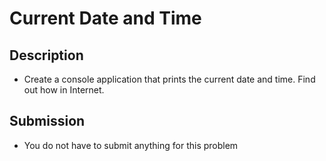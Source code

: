 # Current Date and Time

## Description
- Create a console application that prints the current date and time. Find out how in Internet.

## Submission
- You do not have to submit anything for this problem
